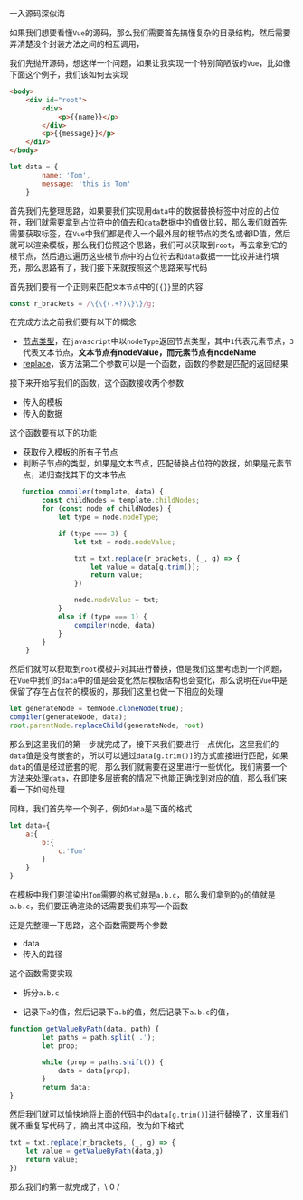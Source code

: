 一入源码深似海

如果我们想要看懂`Vue`的源码，那么我们需要首先搞懂复杂的目录结构，然后需要弄清楚没个封装方法之间的相互调用，

我们先抛开源码，想这样一个问题，如果让我实现一个特别简陋版的`Vue`，比如像下面这个例子，我们该如何去实现

```html
<body>
    <div id="root">
        <div>
            <p>{{name}}</p>
        </div>
        <p>{{message}}</p>
    </div>
</body>
```

```javascript
let data = {
        name: 'Tom',
        message: 'this is Tom'
    }
```

首先我们先整理思路，如果要我们实现用`data`中的数据替换标签中对应的占位符，我们就需要拿到占位符中的值去和`data`数据中的值做比较，那么我们就首先需要获取标签，在`Vue`中我们都是传入一个最外层的根节点的类名或者ID值，然后就可以渲染模板，那么我们仿照这个思路，我们可以获取到`root`，再去拿到它的根节点，然后通过遍历这些根节点中的占位符去和`data`数据一一比较并进行填充，那么思路有了，我们接下来就按照这个思路来写代码

首先我们要有一个正则来匹配`文本节点`中的`{{}}`里的内容

```javascript
const r_brackets = /\{\{(.+?)\}\}/g;
```

在完成方法之前我们要有以下的概念

* [节点类型](https://developer.mozilla.org/zh-CN/docs/Web/API/Node/nodeType)，在`javascript`中以`nodeType`返回节点类型，其中`1`代表元素节点，`3`代表文本节点，**文本节点有nodeValue，而元素节点有nodeName**
* [replace](https://developer.mozilla.org/zh-CN/docs/Web/JavaScript/Reference/Global_Objects/String/replace)，该方法第二个参数可以是一个函数，函数的参数是匹配的返回结果

接下来开始写我们的函数，这个函数接收两个参数

* 传入的模板
* 传入的数据

这个函数要有以下的功能

* 获取传入模板的所有子节点
* 判断子节点的类型，如果是文本节点，匹配替换占位符的数据，如果是元素节点，递归查找其下的文本节点

```javascript
   function compiler(template, data) {
        const childNodes = template.childNodes;
        for (const node of childNodes) {
            let type = node.nodeType;

            if (type === 3) {
                let txt = node.nodeValue;

                txt = txt.replace(r_brackets, (_, g) => {
                    let value = data[g.trim()];
                    return value;
                })

                node.nodeValue = txt;
            }
            else if (type === 1) {
                compiler(node, data)
            }
        }
    }
```

然后们就可以获取到`root`模板并对其进行替换，但是我们这里考虑到一个问题，在`Vue`中我们的`data`中的值是会变化然后模板结构也会变化，那么说明在`Vue`中是保留了存在占位符的模板的，那我们这里也做一下相应的处理

```javascript
let generateNode = temNode.cloneNode(true);
compiler(generateNode, data);
root.parentNode.replaceChild(generateNode, root)
```

那么到这里我们的第一步就完成了，接下来我们要进行一点优化，这里我们的`data`值是没有嵌套的，所以可以通过`data[g.trim()]`的方式直接进行匹配，如果`data`的值是经过嵌套的呢，那么我们就需要在这里进行一些优化，我们需要一个方法来处理`data`，在即使多层嵌套的情况下也能正确找到对应的值，那么我们来看一下如何处理

同样，我们首先举一个例子，例如`data`是下面的格式

```javascript
let data={
    a:{
        b:{
            c:'Tom'
        }
    }
}
```

在模板中我们要渲染出`Tom`需要的格式就是`a.b.c`，那么我们拿到的`g`的值就是`a.b.c`，我们要正确渲染的话需要我们来写一个函数

还是先整理一下思路，这个函数需要两个参数

* data
* 传入的路径

这个函数需要实现

* 拆分`a.b.c`

* 记录下`a`的值，然后记录下`a.b`的值，然后记录下`a.b.c`的值，

```javascript
function getValueByPath(data, path) {
        let paths = path.split('.');
        let prop;

        while (prop = paths.shift()) {
            data = data[prop];
        }
        return data;
}
```

然后我们就可以愉快地将上面的代码中的`data[g.trim()]`进行替换了，这里我们就不重复写代码了，摘出其中这段，改为如下格式

```javascript
txt = txt.replace(r_brackets, (_, g) => {
	let value = getValueByPath(data,g)
	return value;
})
```

那么我们的第一就完成了，\ 0 /